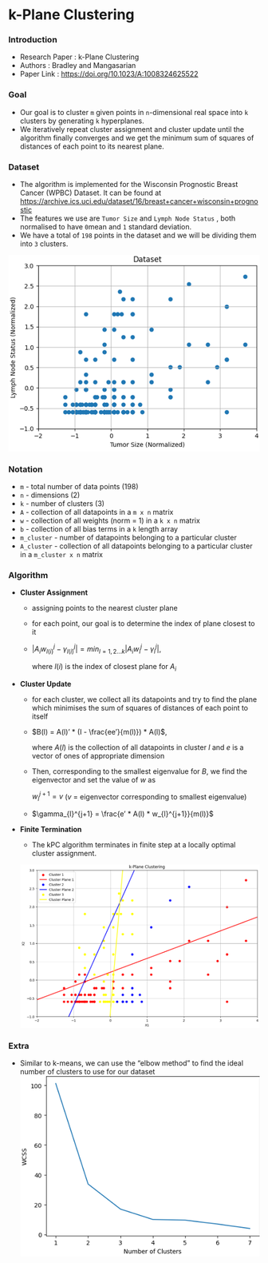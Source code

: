 # k-Plane Clustering

### Introduction

- Research Paper : k-Plane Clustering
- Authors : Bradley and Mangasarian
- Paper Link : https://doi.org/10.1023/A:1008324625522

### Goal

- Our goal is to cluster `m` given points in `n`-dimensional real space into `k` clusters by generating `k` hyperplanes.
- We iteratively repeat cluster assignment and cluster update until the algorithm finally converges and we get the minimum sum of squares of distances of each point to its nearest plane.

### Dataset

- The algorithm is implemented for the Wisconsin Prognostic Breast Cancer (WPBC) Dataset. It can be found at https://archive.ics.uci.edu/dataset/16/breast+cancer+wisconsin+prognostic
- The features we use are `Tumor Size` and `Lymph Node Status` , both normalised to have `0`mean and `1` standard deviation.
- We have a total of `198` points in the dataset and we will be dividing them into `3` clusters.

![dataset](https://github.com/tanish1729/k-Plane-Clustering/blob/main/img/dataset.png)

### Notation

- `m` - total number of data points (198)
- `n` - dimensions (2)
- `k` - number of clusters (3)
- `A` - collection of all datapoints in a `m x n` matrix
- `w` - collection of all weights (norm = 1) in a `k x n` matrix
- `b` - collection of all bias terms in a `k` length array
- `m_cluster` - number of datapoints belonging to a particular cluster
- `A_cluster` - collection of all datapoints belonging to a particular cluster in a `m_cluster x n` matrix

### Algorithm

- **Cluster Assignment**
    - assigning points to the nearest cluster plane
    - for each point, our goal is to determine the index of plane closest to it
    - $|A_{i}w^{j}_{l(i)}-\gamma_{l(i)}^{j}| = min_{l = 1,2…k}|A_{i}w^{j}_{l}-\gamma_{l}^{j}|$,
        
        where $l(i)$ is the index of closest plane for $A_i$
        
- **Cluster Update**
    - for each cluster, we collect all its datapoints and try to find the plane which minimises the sum of squares of distances of each point to itself
    - $B(l) = A(l)’ * (I - \frac{ee’}{m(l)}) * A(l)$,
        
        where $A(l)$ is the collection of all datapoints in cluster $l$ and $e$ is a vector of ones of appropriate dimension
        
    - Then, corresponding to the smallest eigenvalue for $B$, we find the eigenvector and set the value of $w$ as
        
        $w_{l}^{j+1} = v$      ($v$ = eigenvector corresponding to smallest eigenvalue)
        
    - $\gamma_{l}^{j+1} = \frac{e’ * A(l) * w_{l}^{j+1}}{m(l)}$
- ************************************Finite Termination************************************
    - The kPC algorithm terminates in finite step at a locally optimal cluster assignment.
    
    ![clustering](https://github.com/tanish1729/k-Plane-Clustering/blob/main/img/clustering.png)

### Extra

- Similar to k-means, we can use the “elbow method” to find the ideal number of clusters to use for our dataset
    ![elbow](https://github.com/tanish1729/k-Plane-Clustering/blob/main/img/elbow.png)
